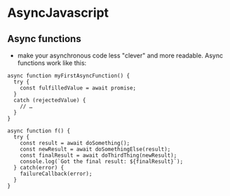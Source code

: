 # AsyncJavascript
## Async functions
-  make your asynchronous code less "clever" and more readable.
Async functions work like this:
```
async function myFirstAsyncFunction() {
  try {
    const fulfilledValue = await promise;
  }
  catch (rejectedValue) {
    // …
  }
}
```

```
async function f() {
  try {
    const result = await doSomething();
    const newResult = await doSomethingElse(result);
    const finalResult = await doThirdThing(newResult);
    console.log(`Got the final result: ${finalResult}`);
  } catch(error) {
    failureCallback(error);
  }
}
```
